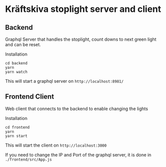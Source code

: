 # Kräftskiva stoplight server and client

## Backend

Graphql Server that handles the stoplight, count downs to next green light and can be reset.

Installation
```
cd backend
yarn
yarn watch
```

This will start a graphql server on  `http://localhost:8981/`

## Frontend Client

Web client that connects to the backend to enable changing the lights

Installation
```
cd frontend
yarn
yarn start
```

This will start the client on `http://localhost:3000`

If you need to change the IP and Port of the graphql server, it is done in `./frontend/src/App.js`